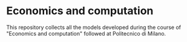# Economics and computation

This repository collects all the models developed during the course of "Economics and computation" followed at Politecnico di Milano.
